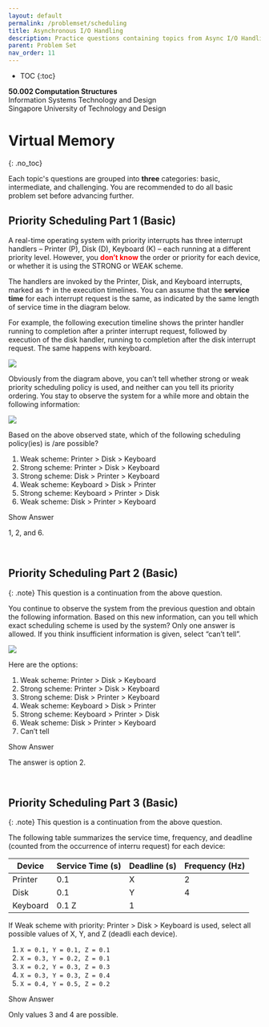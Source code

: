 ```yaml
---
layout: default
permalink: /problemset/scheduling
title: Asynchronous I/O Handling
description: Practice questions containing topics from Async I/O Handling
parent: Problem Set
nav_order: 11
---
```


* TOC
{:toc}

**50.002 Computation Structures**
<br>
Information Systems Technology and Design
<br>
Singapore University of Technology and Design

# Virtual Memory
{: .no_toc}

Each topic's questions are grouped into **three** categories: basic, intermediate, and challenging. You are recommended to do all basic problem set before advancing further. 

## Priority Scheduling Part 1 (Basic)

A real-time operating system with priority interrupts has three interrupt handlers – Printer (P), Disk (D), Keyboard (K) – each running at a different priority level. However, you <span style="color:red; font-weight: bold;">don’t know</span> the order or priority for each device, or whether it is using the STRONG or WEAK scheme.

The handlers are invoked by the Printer, Disk, and Keyboard interrupts, marked as ↑ in the execution timelines. You can assume that the **service time** for each interrupt request is the same, as indicated by the same length of service time in the diagram below.

For example, the following execution timeline shows the printer handler running to completion after a printer interrupt request, followed by execution of the disk handler, running to completion after the disk interrupt request. The same happens with keyboard.

<img src="{{ site.baseurl }}//assets/images/o_scheduling/2023-04-03-13-56-34.png"  class="center_seventy"/>

Obviously from the diagram above, you can’t tell whether strong or weak priority scheduling policy is used, and neither can you tell its priority ordering. You stay to observe the system for a while more and obtain the following information:

<img src="{{ site.baseurl }}//assets/images/o_scheduling/2023-04-03-13-56-48.png"  class="center_seventy"/>

Based on the above observed state, which of the following scheduling policy(ies) is /are possible?
1. Weak scheme: Printer > Disk > Keyboard
2. Strong scheme: Printer > Disk > Keyboard
3. Strong scheme: Disk > Printer > Keyboard
4. Weak scheme: Keyboard > Disk > Printer
5. Strong scheme: Keyboard > Printer > Disk
6. Weak scheme: Disk > Printer > Keyboard


<div cursor="pointer" class="collapsible">Show Answer</div><div class="content_answer"><p>
1, 2, and 6.
</p></div><br>


## Priority Scheduling Part 2 (Basic)

{: .note}
This question is a continuation from the above question.

You continue to observe the system from the previous question and obtain the following information.
Based on this new information, can you tell which exact scheduling scheme is used by the system? Only one answer is allowed. If you think insufficient information is given, select “can’t tell”.

<img src="{{ site.baseurl }}//assets/images/o_scheduling/2023-04-03-13-58-32.png"  class="center_seventy"/>

Here are the options:
1. Weak scheme: Printer > Disk > Keyboard
2. Strong scheme: Printer > Disk > Keyboard
3. Strong scheme: Disk > Printer > Keyboard
4. Weak scheme: Keyboard > Disk > Printer
5. Strong scheme: Keyboard > Printer > Disk
6. Weak scheme: Disk > Printer > Keyboard
7. Can’t tell

<div cursor="pointer" class="collapsible">Show Answer</div><div class="content_answer"><p>
The answer is option 2.
</p></div><br>

## Priority Scheduling Part 3 (Basic)
{: .note}
This question is a continuation from the above question.

The following table summarizes the service time, frequency, and deadline (counted from the occurrence of interru request) for each device:


Device | Service Time (s) | Deadline (s) | Frequency (Hz)
---------|----------|---------|---------
Printer | 0.1 | X | 2 
Disk | 0.1 | Y | 4
Keyboard | 0.1 Z | 1 

If Weak scheme with priority: Printer > Disk > Keyboard is used, select all possible values of X, Y, and Z (deadli each device). 
1. `X = 0.1, Y = 0.1, Z = 0.1`
2. `X = 0.3, Y = 0.2, Z = 0.1`
3. `X = 0.2, Y = 0.3, Z = 0.3`
4. `X = 0.3, Y = 0.3, Z = 0.4`
5. `X = 0.4, Y = 0.5, Z = 0.2`

<div cursor="pointer" class="collapsible">Show Answer</div><div class="content_answer"><p>
Only values 3 and 4 are possible.
</p></div><br>
